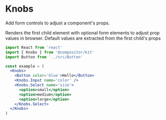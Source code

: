 # Knobs

Add form controls to adjust a component's props.

Renders the first child element with optional form elements to adjust prop values in browser.
Default values are extracted from the first child's props

```jsx
import React from 'react'
import { Knobs } from '@compositor/kit'
import Button from '../src/Button'

const example = (
  <Knobs>
    <Button color='blue'>Hello</Button>
    <Knobs.Input name='color' />
    <Knobs.Select name='size'>
      <option>small</option>
      <option>medium</option>
      <option>large</option>
    </Knobs.Select>
  </Knobs>
)
```
